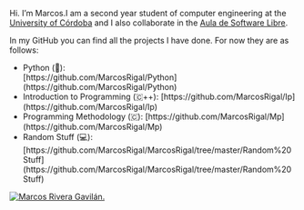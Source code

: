 Hi. I’m Marcos.I am a second year student of computer engineering at the [University of Córdoba](http://www.uco.es/) and I also collaborate in the [Aula de Software Libre](https://www.uco.es/aulasoftwarelibre/).

In my GitHub you can find all the projects I have done. For now they are as follows:
<ul>
<li>Python (🐍):</li> [https://github.com/MarcosRigal/Python](https://github.com/MarcosRigal/Python)
<li>Introduction to Programming (🇨++): [https://github.com/MarcosRigal/Ip](https://github.com/MarcosRigal/Ip)</li>
<li>Programming Methodology (🇨): [https://github.com/MarcosRigal/Mp](https://github.com/MarcosRigal/Mp)</li>
<li>Random Stuff (💻): [https://github.com/MarcosRigal/MarcosRigal/tree/master/Random%20Stuff](https://github.com/MarcosRigal/MarcosRigal/tree/master/Random%20Stuff)</li>
</ul>

[![Marcos Rivera Gavilán.](https://i.imgur.com/1WiLRYL.png)](https://www.uco.es/aulasoftwarelibre/consejo-asesor/)
